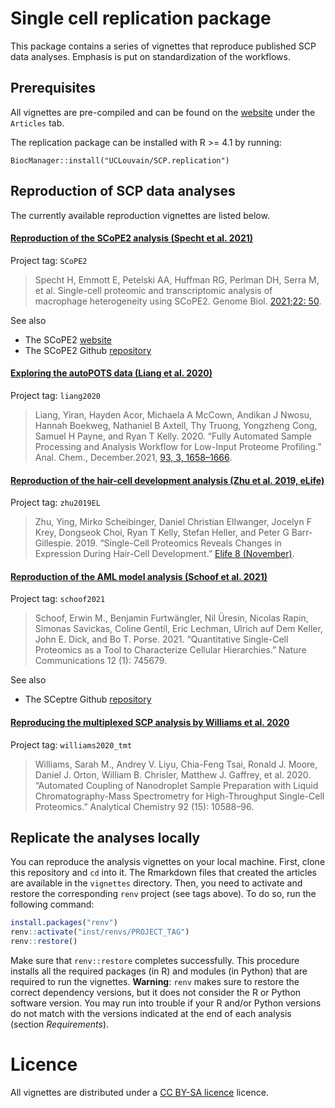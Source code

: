 # Single cell replication package

This package contains a series of vignettes that reproduce published
SCP data analyses. Emphasis is put on standardization of the workflows.

## Prerequisites

All vignettes are pre-compiled and can be found on the
[website](https://uclouvain-cbio.github.io/SCP.replication/index.html)
under the `Articles` tab.

The replication package can be installed with R >= 4.1 by running:

```
BiocManager::install("UCLouvain/SCP.replication")
```

## Reproduction of SCP data analyses

The currently available reproduction vignettes are listed below.

#### [Reproduction of the SCoPE2 analysis (Specht et al. 2021)](https://uclouvain-cbio.github.io/SCP.replication/articles/SCoPE2.html)

Project tag: `SCoPE2`

> Specht H, Emmott E, Petelski AA, Huffman RG, Perlman DH, Serra M, et
> al. Single-cell proteomic and transcriptomic analysis of macrophage
> heterogeneity using SCoPE2. Genome Biol. [2021;22:
> 50](http://dx.doi.org/10.1186/s13059-021-02267-5).

See also

- The SCoPE2 [website](https://scope2.slavovlab.net/)
- The SCoPE2 Github [repository](https://github.com/SlavovLab/SCoPE2)

#### [Exploring the autoPOTS data (Liang et al. 2020)](https://uclouvain-cbio.github.io/SCP.replication/articles/liang2020.html)

Project tag: `liang2020`

> Liang, Yiran, Hayden Acor, Michaela A McCown, Andikan J Nwosu,
> Hannah Boekweg, Nathaniel B Axtell, Thy Truong, Yongzheng Cong,
> Samuel H Payne, and Ryan T Kelly. 2020. “Fully Automated Sample
> Processing and Analysis Workflow for Low-Input Proteome Profiling.”
> Anal. Chem., December.2021, [93, 3,
> 1658–1666](https://pubs.acs.org/doi/10.1021/acs.analchem.0c04240).

#### [Reproduction of the hair-cell development analysis (Zhu et al. 2019, eLife)](https://uclouvain-cbio.github.io/SCP.replication/articles/zhu2019EL.html)

Project tag: `zhu2019EL`

> Zhu, Ying, Mirko Scheibinger, Daniel Christian Ellwanger, Jocelyn F
> Krey, Dongseok Choi, Ryan T Kelly, Stefan Heller, and Peter G
> Barr-Gillespie. 2019. “Single-Cell Proteomics Reveals Changes in
> Expression During Hair-Cell Development.” [Elife 8
> (November)](https://elifesciences.org/articles/50777).

#### [Reproduction of the AML model analysis (Schoof et al. 2021)](https://uclouvain-cbio.github.io/SCP.replication/articles/schoof2021.html)

Project tag: `schoof2021`

> Schoof, Erwin M., Benjamin Furtwängler, Nil Üresin, Nicolas Rapin, 
Simonas Savickas, Coline Gentil, Eric Lechman, Ulrich auf Dem Keller, 
John E. Dick, and Bo T. Porse. 2021. “Quantitative Single-Cell 
Proteomics as a Tool to Characterize Cellular Hierarchies.” Nature 
Communications 12 (1): 745679.

See also

- The SCeptre Github [repository](https://github.com/bfurtwa/SCeptre)

#### [Reproducing the multiplexed SCP analysis by Williams et al. 2020](https://uclouvain-cbio.github.io/SCP.replication/articles/williams2020_tmt.html)

Project tag: `williams2020_tmt`

> Williams, Sarah M., Andrey V. Liyu, Chia-Feng Tsai, Ronald J. Moore, 
Daniel J. Orton, William B. Chrisler, Matthew J. Gaffrey, et al. 2020.
“Automated Coupling of Nanodroplet Sample Preparation with Liquid 
Chromatography-Mass Spectrometry for High-Throughput Single-Cell
Proteomics.” Analytical Chemistry 92 (15): 10588–96.

## Replicate the analyses locally

You can reproduce the analysis vignettes on your local machine.
First, clone this repository and `cd` into it. The Rmarkdown files 
that created the articles are available in the `vignettes` directory. 
Then, you need to activate and restore the corresponding `renv` 
project (see tags above). To do so, run the following command: 

```r
install.packages("renv")
renv::activate("inst/renvs/PROJECT_TAG")
renv::restore()
```

Make sure that `renv::restore` completes successfully. This procedure 
installs all the required packages (in R) and modules (in Python) that
are required to run the vignettes. **Warning**: `renv` makes sure to
restore the correct dependency versions, but it does not consider the
R or Python software version. You may run into trouble if your R 
and/or Python versions do not match with the versions indicated at the
end of each analysis (section *Requirements*). 

# Licence

All vignettes are distributed under a 
[CC BY-SA licence](https://creativecommons.org/licenses/by-sa/2.0/) 
licence.